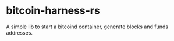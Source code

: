 # bitcoin-harness-rs

A simple lib to start a bitcoind container, generate blocks and funds addresses.
